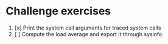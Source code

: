 # Challenge exercises

1. [x] Print the system call arguments for traced system calls
2. [ ] Compute the load average and export it through sysinfo

